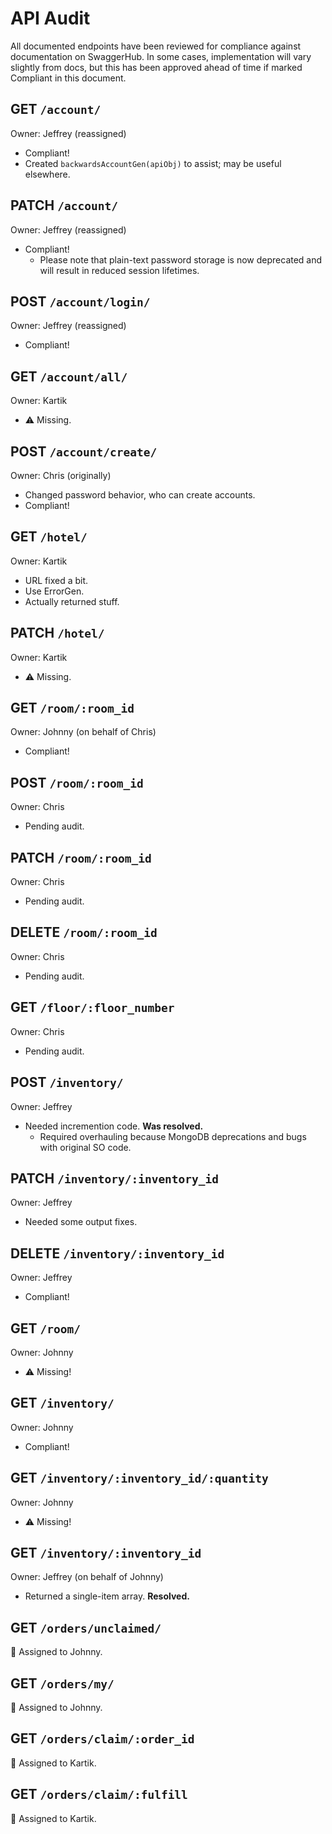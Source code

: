 # API Audit

All documented endpoints have been reviewed for compliance against documentation on SwaggerHub.
    In some cases, implementation will vary slightly from docs,
        but this has been approved ahead of time if marked Compliant in this document.

## GET `/account/`
Owner: Jeffrey (reassigned)
- Compliant!
- Created `backwardsAccountGen(apiObj)` to assist; may be useful elsewhere.

## PATCH `/account/`
Owner: Jeffrey (reassigned)
- Compliant!
    - Please note that plain-text password storage is now deprecated and will result in reduced session lifetimes.

## POST `/account/login/`
Owner: Jeffrey (reassigned)
- Compliant!

## GET `/account/all/`
Owner: Kartik
- ⚠ Missing.

## POST `/account/create/`
Owner: Chris (originally)
- Changed password behavior, who can create accounts.
- Compliant!

## GET `/hotel/`
Owner: Kartik
- URL fixed a bit.
- Use ErrorGen.
- Actually returned stuff.

## PATCH `/hotel/`
Owner: Kartik
- ⚠ Missing.

## GET `/room/:room_id`
Owner: Johnny (on behalf of Chris)
- Compliant!

## POST `/room/:room_id`
Owner: Chris
- Pending audit.

## PATCH `/room/:room_id`
Owner: Chris
- Pending audit.

## DELETE `/room/:room_id`
Owner: Chris
- Pending audit.

## GET `/floor/:floor_number`
Owner: Chris
- Pending audit.

## POST `/inventory/`
Owner: Jeffrey
- Needed incremention code. **Was resolved.**
    - Required overhauling because MongoDB deprecations and bugs with original SO code.

## PATCH `/inventory/:inventory_id`
Owner: Jeffrey
- Needed some output fixes.

## DELETE `/inventory/:inventory_id`
Owner: Jeffrey
- Compliant!

## GET `/room/`
Owner: Johnny
- ⚠ Missing!

## GET `/inventory/`
Owner: Johnny
- Compliant!

## GET `/inventory/:inventory_id/:quantity`
Owner: Johnny
- ⚠ Missing!

## GET `/inventory/:inventory_id`
Owner: Jeffrey (on behalf of Johnny)
- Returned a single-item array. **Resolved.**

## GET `/orders/unclaimed/`
📌 Assigned to Johnny.

## GET `/orders/my/`
📌 Assigned to Johnny.

## GET `/orders/claim/:order_id`
📌 Assigned to Kartik.

## GET `/orders/claim/:fulfill`
📌 Assigned to Kartik.

